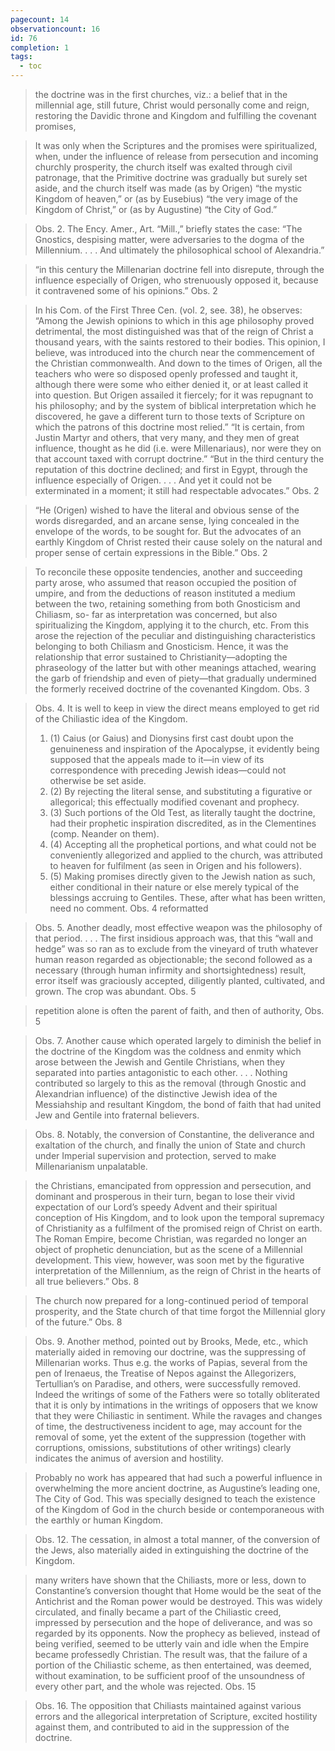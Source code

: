```yaml
---
pagecount: 14
observationcount: 16
id: 76
completion: 1
tags:
  - toc
---
```

>the doctrine was in the first churches, viz.: a belief that in the millennial age, still future, Christ would personally come and reign, restoring the Davidic throne and Kingdom and fulfilling the covenant promises,

>It was only when the Scriptures and the promises were spiritualized, when, under the influence of release from persecution and incoming churchly prosperity, the church itself was exalted through civil patronage, that the Primitive doctrine was gradually but surely set aside, and the church itself was made (as by Origen) “the mystic Kingdom of heaven,” or (as by Eusebius) “the very image of the Kingdom of Christ,” or (as by Augustine) “the City of God.”

>Obs. 2. The Ency. Amer., Art. “Mill.,” briefly states the case: “The Gnostics, despising matter, were adversaries to the dogma of the Millennium. . . . And ultimately the philosophical school of Alexandria.”

>“in this century the Millenarian doctrine fell into disrepute, through the influence especially of Origen, who strenuously opposed it, because it contravened some of his opinions.”
>Obs. 2

>In his Com. of the First Three Cen. (vol. 2, see. 38), he observes: “Among the Jewish opinions to which in this age philosophy proved detrimental, the most distinguished was that of the reign of Christ a thousand years, with the saints restored to their bodies. This opinion, I believe, was introduced into the church near the commencement of the Christian commonwealth. And down to the times of Origen, all the teachers who were so disposed openly professed and taught it, although there were some who either denied it, or at least called it into question. But Origen assailed it fiercely; for it was repugnant to his philosophy; and by the system of biblical interpretation which he discovered, he gave a different turn to those texts of Scripture on which the patrons of this doctrine most relied.” “It is certain, from Justin Martyr and others, that very many, and they men of great influence, thought as he did (i.e. were Millenariaus), nor were they on that account taxed with corrupt doctrine.” “But in the third century the reputation of this doctrine declined; and first in Egypt, through the influence especially of Origen. . . . And yet it could not be exterminated in a moment; it still had respectable advocates.”
>Obs. 2

>“He (Origen) wished to have the literal and obvious sense of the words disregarded, and an arcane sense, lying concealed in the envelope of the words, to be sought for. But the advocates of an earthly Kingdom of Christ rested their cause solely on the natural and proper sense of certain expressions in the Bible.”
>Obs. 2

>To reconcile these opposite tendencies, another and succeeding party arose, who assumed that reason occupied the position of umpire, and from the deductions of reason instituted a medium between the two, retaining something from both Gnosticism and Chiliasm, so- far as interpretation was concerned, but also spiritualizing the Kingdom, applying it to the church, etc. From this arose the rejection of the peculiar and distinguishing characteristics belonging to both Chiliasm and Gnosticism. Hence, it was the relationship that error sustained to Christianity—adopting the phraseology of the latter but with other meanings attached, wearing the garb of friendship and even of piety—that gradually undermined the formerly received doctrine of the covenanted Kingdom.
>Obs. 3

>Obs. 4. It is well to keep in view the direct means employed to get rid of the Chiliastic idea of the Kingdom. 
>1. (1) Caius (or Gaius) and Dionysins first cast doubt upon the genuineness and inspiration of the Apocalypse, it evidently being supposed that the appeals made to it—in view of its correspondence with preceding Jewish ideas—could not otherwise be set aside. 
>2. (2) By rejecting the literal sense, and substituting a figurative or allegorical; this effectually modified covenant and prophecy. 
>3. (3) Such portions of the Old Test, as literally taught the doctrine, had their prophetic inspiration discredited, as in the Clementines (comp. Neander on them). 
>4. (4) Accepting all the prophetical portions, and what could not be conveniently allegorized and applied to the church, was attributed to heaven for fulfilment (as seen in Origen and his followers). 
>5. (5) Making promises directly given to the Jewish nation as such, either conditional in their nature or else merely typical of the blessings accruing to Gentiles. These, after what has been written, need no comment.
>Obs. 4 reformatted

>Obs. 5. Another deadly, most effective weapon was the philosophy of that period.
>. . .
>The first insidious approach was, that this “wall and hedge” was so ran as to exclude from the vineyard of truth whatever human reason regarded as objectionable; the second followed as a necessary (through human infirmity and shortsightedness) result, error itself was graciously accepted, diligently planted, cultivated, and grown. The crop was abundant.
>Obs. 5


>repetition alone is often the parent of faith, and then of authority,
>Obs. 5

>Obs. 7. Another cause which operated largely to diminish the belief in the doctrine of the Kingdom was the coldness and enmity which arose between the Jewish and Gentile Christians, when they separated into parties antagonistic to each other.
>. . .
>Nothing contributed so largely to this as the removal (through Gnostic and Alexandrian influence) of the distinctive Jewish idea of the Messiahship and resultant Kingdom, the bond of faith that had united Jew and Gentile into fraternal believers.


>Obs. 8. Notably, the conversion of Constantine, the deliverance and exaltation of the church, and finally the union of State and church under Imperial supervision and protection, served to make Millenarianism unpalatable.

>the Christians, emancipated from oppression and persecution, and dominant and prosperous in their turn, began to lose their vivid expectation of our Lord’s speedy Advent and their spiritual conception of His Kingdom, and to look upon the temporal supremacy of Christianity as a fulfilment of the promised reign of Christ on earth. The Roman Empire, become Christian, was regarded no longer an object of prophetic denunciation, but as the scene of a Millennial development. This view, however, was soon met by the figurative interpretation of the Millennium, as the reign of Christ in the hearts of all true believers.”
>Obs. 8

>The church now prepared for a long-continued period of temporal prosperity, and the State church of that time forgot the Millennial glory of the future.”
>Obs. 8


>Obs. 9. Another method, pointed out by Brooks, Mede, etc., which materially aided in removing our doctrine, was the suppressing of Millenarian works. Thus e.g. the works of Papias, several from the pen of Irenaeus, the Treatise of Nepos against the Allegorizers, Tertullian’s on Paradise, and others, were successfully removed. Indeed the writings of some of the Fathers were so totally obliterated that it is only by intimations in the writings of opposers that we know that they were Chiliastic in sentiment. While the ravages and changes of time, the destructiveness incident to age, may account for the removal of some, yet the extent of the suppression (together with corruptions, omissions, substitutions of other writings) clearly indicates the animus of aversion and hostility.

>Probably no work has appeared that had such a powerful influence in overwhelming the more ancient doctrine, as Augustine’s leading one, The City of God. This was specially designed to teach the existence of the Kingdom of God in the church beside or contemporaneous with the earthly or human Kingdom.

>Obs. 12. The cessation, in almost a total manner, of the conversion of the Jews, also materially aided in extinguishing the doctrine of the Kingdom.

>many writers have shown that the Chiliasts, more or less, down to Constantine’s conversion thought that Home would be the seat of the Antichrist and the Roman power would be destroyed. This was widely circulated, and finally became a part of the Chiliastic creed, impressed by persecution and the hope of deliverance, and was so regarded by its opponents. Now the prophecy as believed, instead of being verified, seemed to be utterly vain and idle when the Empire became professedly Christian. The result was, that the failure of a portion of the Chiliastic scheme, as then entertained, was deemed, without examination, to be sufficient proof of the unsoundness of every other part, and the whole was rejected.
>Obs. 15


>Obs. 16. The opposition that Chiliasts maintained against various errors and the allegorical interpretation of Scripture, excited hostility against them, and contributed to aid in the suppression of the doctrine.




